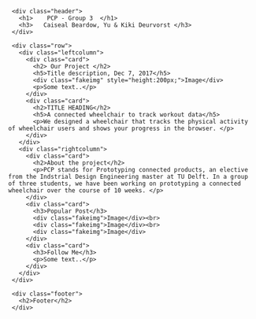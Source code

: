 <html lang="en">
  <head>
        <link rel="stylesheet" href="webPage.css">
  </head>

  <body>

     <div class="header">
       <h1>    PCP - Group 3  </h1>
       <h3>   Caiseal Beardow, Yu & Kiki Deurvorst </h3>
     </div>

     <div class="row">
       <div class="leftcolumn">
         <div class="card">
           <h2> Our Project </h2>
           <h5>Title description, Dec 7, 2017</h5>
           <div class="fakeimg" style="height:200px;">Image</div>
           <p>Some text..</p>
         </div>
         <div class="card">
           <h2>TITLE HEADING</h2>
           <h5>A connected wheelchair to track workout data</h5>
           <p>We designed a wheelchair that tracks the physical activity of wheelchair users and shows your progress in the browser. </p>
         </div>
       </div>
       <div class="rightcolumn">
         <div class="card">
           <h2>About the project</h2>
           <p>PCP stands for Prototyping connected products, an elective from the Indstrial Design Engineering master at TU Delft. In a group of three students, we have been working on prototyping a connected wheelchair over the course of 10 weeks. </p>
         </div>
         <div class="card">
           <h3>Popular Post</h3>
           <div class="fakeimg">Image</div><br>
           <div class="fakeimg">Image</div><br>
           <div class="fakeimg">Image</div>
         </div>
         <div class="card">
           <h3>Follow Me</h3>
           <p>Some text..</p>
         </div>
       </div>
     </div>

     <div class="footer">
       <h2>Footer</h2>
     </div>

  </body>
</html>
